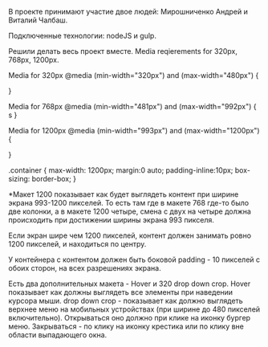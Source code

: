В проекте принимают участие двое людей: Мирошниченко Андрей и Виталий Чалбаш.

Подключенные технологии: nodeJS и gulp.

Решили делать весь проект вместе.
Media reqierements for 320px, 768px, 1200px.

Media for 320px 
@media (min-width="320px") and (max-width="480px") {

}

Media for 768px
@media (min-width="481px") and (max-width="992px") {
s
}

Media for 1200px
@media (min-width="993px") and (max-width="1200px") {

}

.container {
    max-width: 1200px;
    margin:0 auto;
    padding-inline:10px;
    box-sizing: border-box;
}

*Макет 1200 показывает как будет выглядеть контент при ширине экрана 993-1200 пикселей. То есть там где в макете 768 где-то было две колонки, а в макете 1200 четыре, смена с двух на четыре должна происходить при достижении ширины экрана 993 пикселя.


Если экран шире чем 1200 пикселей, контент должен занимать ровно 1200 пикселей, и находиться по центру.

У контейнера с контентом должен быть боковой padding - 10 пикселей с обоих сторон, на всех разрешениях экрана.

Есть два дополнительных макета - Hover и 320 drop down crop. Hover показывает как должны выглядеть все элементы при наведении курсора мыши. drop down crop - показывает как должно выглядеть верхнее меню на мобильных устройствах (при ширине до 480 пикселей включительно). Открываться оно должно при клике на иконку бургер меню. Закрываться - по клику на иконку крестика или по клику вне области выпадающего окна.